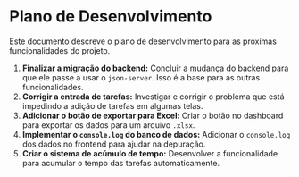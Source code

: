 # Plano de Desenvolvimento

Este documento descreve o plano de desenvolvimento para as próximas funcionalidades do projeto.

1.  **Finalizar a migração do backend:** Concluir a mudança do backend para que ele passe a usar o `json-server`. Isso é a base para as outras funcionalidades.
2.  **Corrigir a entrada de tarefas:** Investigar e corrigir o problema que está impedindo a adição de tarefas em algumas telas.
3.  **Adicionar o botão de exportar para Excel:** Criar o botão no dashboard para exportar os dados para um arquivo `.xlsx`.
4.  **Implementar o `console.log` do banco de dados:** Adicionar o `console.log` dos dados no frontend para ajudar na depuração.
5.  **Criar o sistema de acúmulo de tempo:** Desenvolver a funcionalidade para acumular o tempo das tarefas automaticamente.
